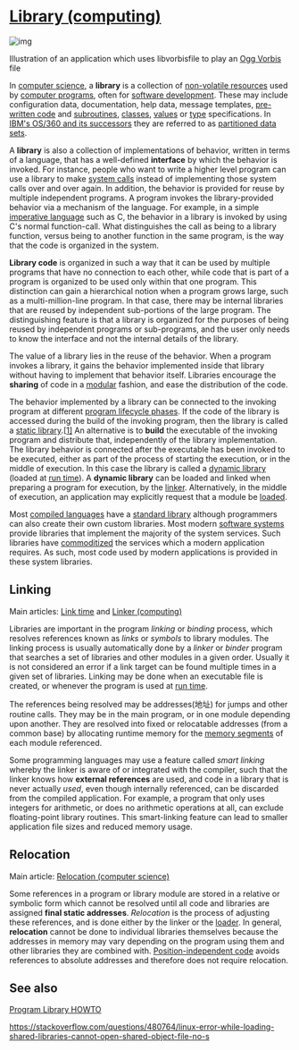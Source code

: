 # [Library (computing)](https://en.wikipedia.org/wiki/Library_(computing)#Shared_libraries)

![img](https://upload.wikimedia.org/wikipedia/commons/thumb/d/df/Ogg_vorbis_libs_and_application_dia.svg/277px-Ogg_vorbis_libs_and_application_dia.svg.png)



Illustration of an application which uses libvorbisfile to play an [Ogg Vorbis](https://en.wikipedia.org/wiki/Ogg_Vorbis) file

In [computer science](https://en.wikipedia.org/wiki/Computer_science), a **library** is a collection of [non-volatile resources](https://en.wikipedia.org/wiki/Non-volatile_memory) used by [computer programs](https://en.wikipedia.org/wiki/Computer_program), often for [software development](https://en.wikipedia.org/wiki/Software_development). These may include configuration data, documentation, help data, message templates, [pre-written code](https://en.wikipedia.org/wiki/Code_reuse) and [subroutines](https://en.wikipedia.org/wiki/Subroutine), [classes](https://en.wikipedia.org/wiki/Class_(computer_science)), [values](https://en.wikipedia.org/wiki/Value_(computer_science)) or [type](https://en.wikipedia.org/wiki/Data_type) specifications. In [IBM's OS/360 and its successors](https://en.wikipedia.org/wiki/OS/360_and_successors) they are referred to as [partitioned data sets](https://en.wikipedia.org/wiki/Data_set_(IBM_mainframe)#Partitioned_datasets).

A **library** is also a collection of implementations of behavior, written in terms of a language, that has a well-defined **interface** by which the behavior is invoked. For instance, people who want to write a higher level program can use a library to make [system calls](https://en.wikipedia.org/wiki/System_call) instead of implementing those system calls over and over again. In addition, the behavior is provided for reuse by multiple independent programs. A program invokes the library-provided behavior via a mechanism of the language. For example, in a simple [imperative language](https://en.wikipedia.org/wiki/Imperative_language) such as C, the behavior in a library is invoked by using C's normal function-call. What distinguishes the call as being to a library function, versus being to another function in the same program, is the way that the code is organized in the system.

**Library code** is organized in such a way that it can be used by multiple programs that have no connection to each other, while code that is part of a program is organized to be used only within that one program. This distinction can gain a hierarchical notion when a program grows large, such as a multi-million-line program. In that case, there may be internal libraries that are reused by independent sub-portions of the large program. The distinguishing feature is that a library is organized for the purposes of being reused by independent programs or sub-programs, and the user only needs to know the interface and not the internal details of the library.

The value of a library lies in the reuse of the behavior. When a program invokes a library, it gains the behavior implemented inside that library without having to implement that behavior itself. Libraries encourage the **sharing** of code in a [modular](https://en.wikipedia.org/wiki/Modular_programming) fashion, and ease the distribution of the code.

The behavior implemented by a library can be connected to the invoking program at different [program lifecycle phases](https://en.wikipedia.org/wiki/Program_lifecycle_phase). If the code of the library is accessed during the build of the invoking program, then the library is called a [static library](https://en.wikipedia.org/wiki/Static_library).[[1\]](https://en.wikipedia.org/wiki/Library_(computing)#cite_note-Static_Libraries-1) An alternative is to **build** the executable of the invoking program and distribute that, independently of the library implementation. The library behavior is connected after the executable has been invoked to be executed, either as part of the process of starting the execution, or in the middle of execution. In this case the library is called a [dynamic library](https://en.wikipedia.org/wiki/Dynamic_library) (loaded at [run time](https://en.wikipedia.org/wiki/Run_time_(program_lifecycle_phase))). A **dynamic library** can be loaded and linked when preparing a program for execution, by the [linker](https://en.wikipedia.org/wiki/Linker_(computing)). Alternatively, in the middle of execution, an application may explicitly request that a module be [loaded](https://en.wikipedia.org/wiki/Dynamic_loading).

Most [compiled languages](https://en.wikipedia.org/wiki/Compiled_language) have a [standard library](https://en.wikipedia.org/wiki/Standard_library) although programmers can also create their own custom libraries. Most modern [software systems](https://en.wikipedia.org/wiki/Software_system) provide libraries that implement the majority of the system services. Such libraries have [commoditized](https://en.wikipedia.org/wiki/Commoditization) the services which a modern application requires. As such, most code used by modern applications is provided in these system libraries.



## Linking

Main articles: [Link time](https://en.wikipedia.org/wiki/Link_time) and [Linker (computing)](https://en.wikipedia.org/wiki/Linker_(computing))

Libraries are important in the program *linking* or *binding* process, which resolves references known as *links* or *symbols* to library modules. The linking process is usually automatically done by a *linker* or *binder* program that searches a set of libraries and other modules in a given order. Usually it is not considered an error if a link target can be found multiple times in a given set of libraries. Linking may be done when an executable file is created, or whenever the program is used at [run time](https://en.wikipedia.org/wiki/Run_time_(program_lifecycle_phase)).

The references being resolved may be addresses(地址) for jumps and other routine calls. They may be in the main program, or in one module depending upon another. They are resolved into fixed or relocatable addresses (from a common base) by allocating runtime memory for the [memory segments](https://en.wikipedia.org/wiki/Memory_segment) of each module referenced.

Some programming languages may use a feature called *smart linking* whereby the linker is aware of or integrated with the compiler, such that the linker knows how **external references** are used, and code in a library that is never actually *used*, even though internally referenced, can be discarded from the compiled application. For example, a program that only uses integers for arithmetic, or does no arithmetic operations at all, can exclude floating-point library routines. This smart-linking feature can lead to smaller application file sizes and reduced memory usage.



## Relocation

Main article: [Relocation (computer science)](https://en.wikipedia.org/wiki/Relocation_(computer_science))

Some references in a program or library module are stored in a relative or symbolic form which cannot be resolved until all code and libraries are assigned **final static addresses**. *Relocation* is the process of adjusting these references, and is done either by the linker or the [loader](https://en.wikipedia.org/wiki/Loader_(computing)). In general, **relocation** cannot be done to individual libraries themselves because the addresses in memory may vary depending on the program using them and other libraries they are combined with. [Position-independent code](https://en.wikipedia.org/wiki/Position-independent_code) avoids references to absolute addresses and therefore does not require relocation.



## See also

[Program Library HOWTO](http://tldp.org/HOWTO/Program-Library-HOWTO/index.html)

https://stackoverflow.com/questions/480764/linux-error-while-loading-shared-libraries-cannot-open-shared-object-file-no-s